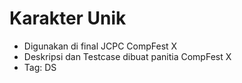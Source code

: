 # Karakter Unik

- Digunakan di final JCPC CompFest X
- Deskripsi dan Testcase dibuat panitia CompFest X
- Tag: DS
